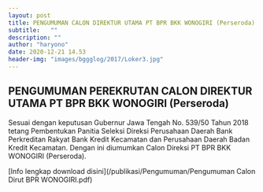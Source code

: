 ```yaml
---
layout: post
title: PENGUMUMAN CALON DIREKTUR UTAMA PT BPR BKK WONOGIRI (Perseroda)
subtitle:   ""
description: ""
author: "haryono"
date: 2020-12-21 14.53
header-img: "images/bggglog/2017/Loker3.jpg"
---
```



## PENGUMUMAN PEREKRUTAN CALON DIREKTUR UTAMA PT BPR BKK WONOGIRI (Perseroda)

Sesuai dengan keputusan Gubernur Jawa Tengah No. 539/50 Tahun 2018 tetang Pembentukan Panitia Seleksi Direksi Perusahaan Daerah Bank Perkreditan Rakyat Bank
Kredit Kecamatan dan Perusahaan Daerah Badan Kredit Kecamatan. Dengan ini diumumkan Calon Direksi PT BPR BKK WONOGIRI (Perseroda).

[Info lengkap download disini](/publikasi/Pengumuman/Pengumuman Calon Dirut BPR WONOGIRI.pdf)

